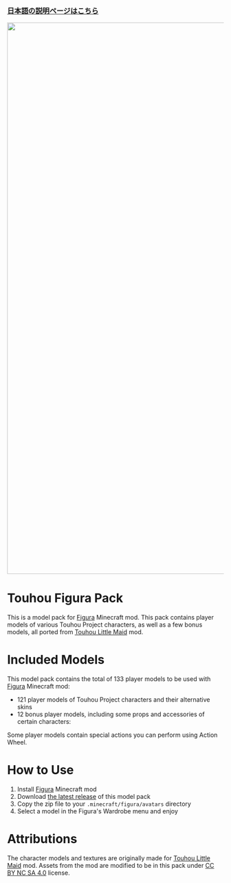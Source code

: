 ### [日本語の説明ページはこちら](https://github.com/KabanFriends/Touhou-Figura-Pack/blob/master/README_jp.md)

<p align="center">
    <img width="1280" src="https://media.discordapp.net/attachments/893478728401838101/893478773889040434/tfp_thumbnail.jpg" alt="title">
</p>

# Touhou Figura Pack
This is a model pack for [Figura](https://modrinth.com/mod/figura) Minecraft mod. This pack contains player models of various Touhou Project characters, as well as a few bonus models, all ported from [Touhou Little Maid](https://www.curseforge.com/minecraft/mc-mods/touhou-little-maid) mod.

# Included Models
This model pack contains the total of 133 player models to be used with [Figura](https://modrinth.com/mod/figura) Minecraft mod:

- 121 player models of Touhou Project characters and their alternative skins
- 12 bonus player models, including some props and accessories of certain characters:

Some player models contain special actions you can perform using Action Wheel.

# How to Use
1. Install [Figura](https://modrinth.com/mod/figura) Minecraft mod
2. Download [the latest release](https://github.com/KabanFriends/Touhou-Figura-Pack/releases/latest) of this model pack
3. Copy the zip file to your `.minecraft/figura/avatars` directory
4. Select a model in the Figura's Wardrobe menu and enjoy

# Attributions
The character models and textures are originally made for [Touhou Little Maid](https://www.curseforge.com/minecraft/mc-mods/touhou-little-maid) mod.
Assets from the mod are modified to be in this pack under [CC BY NC SA 4.0](https://github.com/KabanFriends/Touhou-Figura-Pack/blob/master/LICENSE) license.
